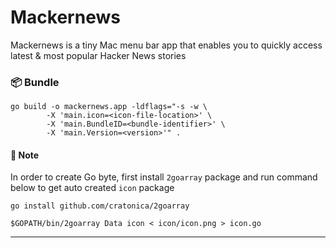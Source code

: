# Mackernews

Mackernews is a tiny Mac menu bar app that enables you to quickly access latest & most popular Hacker News stories

### 📦 Bundle

```
go build -o mackernews.app -ldflags="-s -w \
        -X 'main.icon=<icon-file-location>' \
        -X 'main.BundleID=<bundle-identifier>' \
        -X 'main.Version=<version>'" .
```


#### 📌 Note
In order to create Go byte, first install `2goarray` package and run command below to get auto created `icon` package

```
go install github.com/cratonica/2goarray
```

```
$GOPATH/bin/2goarray Data icon < icon/icon.png > icon.go
```

<hr />



